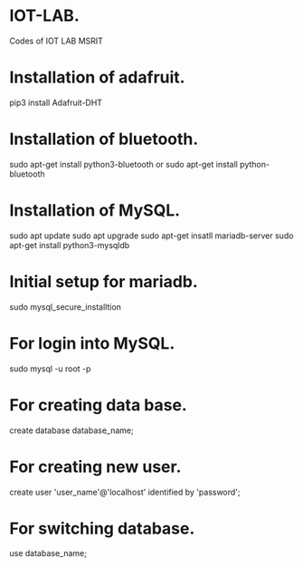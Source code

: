 # IOT-LAB.
Codes of IOT LAB MSRIT

# Installation of adafruit.
pip3 install Adafruit-DHT

# Installation of bluetooth.
sudo apt-get install python3-bluetooth
  or
sudo apt-get install python-bluetooth
 
# Installation of MySQL.
sudo apt update
sudo apt upgrade
sudo apt-get insatll mariadb-server
sudo apt-get install python3-mysqldb
 
# Initial setup for mariadb.
sudo mysql_secure_installtion

# For login into MySQL.
sudo mysql -u root -p

# For creating data base.
create database database_name;

# For creating new user.
create user 'user_name'@'localhost' identified by 'password';

# For switching database.
use database_name;
